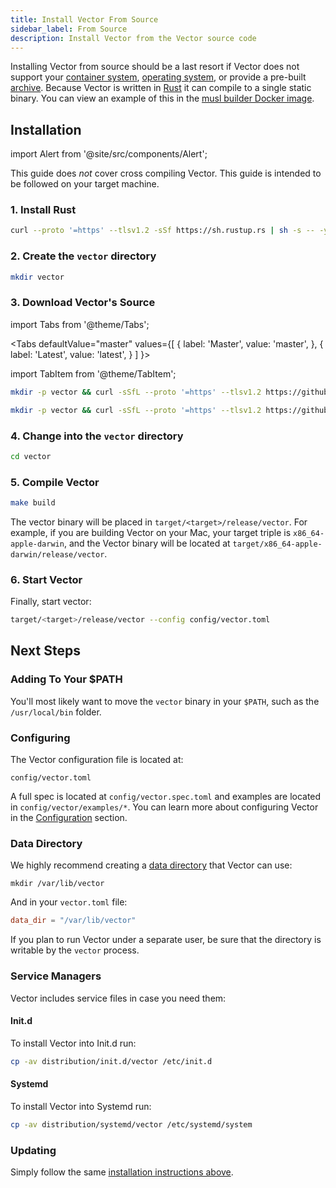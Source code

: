```yaml
---
title: Install Vector From Source
sidebar_label: From Source
description: Install Vector from the Vector source code
---
```


Installing Vector from source should be a last resort if Vector does not
support your [container system][docs.containers], [operating
system][docs.operating_systems], or provide a pre-built
[archive][docs.from_archives]. Because Vector is written in [Rust][urls.rust]
it can compile to a single static binary. You can view an example of this
in the [musl builder Docker image][urls.musl_builder_docker_image].

## Installation

import Alert from '@site/src/components/Alert';

<Alert type="info">

This guide does _not_ cover cross compiling Vector. This guide is intended
to be followed on your target machine.

</Alert>

<div class="section-list section-list--lg">
<div class="section">

### 1. Install Rust

```bash
curl --proto '=https' --tlsv1.2 -sSf https://sh.rustup.rs | sh -s -- -y --default-toolchain stable
```

</div>
<div class="section">

### 2. Create the `vector` directory

```bash
mkdir vector
```

</div>
<div class="section">

### 3. Download Vector's Source

import Tabs from '@theme/Tabs';

<Tabs
  defaultValue="master"
  values={[
    { label: 'Master', value: 'master', },
    { label: 'Latest', value: 'latest', }
  ]
}>

import TabItem from '@theme/TabItem';

<TabItem value="master">

```bash
mkdir -p vector && curl -sSfL --proto '=https' --tlsv1.2 https://github.com/timberio/vector/archive/master.tar.gz | tar xzf - -C vector --strip-components=1
```

</TabItem>
<TabItem value="latest">

```bash
mkdir -p vector && curl -sSfL --proto '=https' --tlsv1.2 https://github.com/timberio/vector/releases/latest/download/source.tar.gz | tar xzf - -C vector --strip-components=1

```

</TabItem>
</Tabs>
</div>
<div class="section">

### 4. Change into the `vector` directory

```bash
cd vector
```

</div>
<div class="section">

### 5. Compile Vector

```bash
make build
```

The vector binary will be placed in `target/<target>/release/vector`.
For example, if you are building Vector on your Mac, your target triple
is `x86_64-apple-darwin`, and the Vector binary will be located at
`target/x86_64-apple-darwin/release/vector`.

</div>
<div class="section">

### 6. Start Vector

Finally, start vector:

```bash
target/<target>/release/vector --config config/vector.toml
```

</div>
</div>

## Next Steps

### Adding To Your $PATH

You'll most likely want to move the `vector` binary in your `$PATH`, such as
the `/usr/local/bin` folder.

### Configuring

The Vector configuration file is located at:

```
config/vector.toml
```

A full spec is located at `config/vector.spec.toml` and examples are
located in `config/vector/examples/*`. You can learn more about configuring
Vector in the [Configuration][docs.configuration] section.

### Data Directory

We highly recommend creating a [data directory][docs.configuration#data-directory]
that Vector can use:

```
mkdir /var/lib/vector
```

And in your `vector.toml` file:

```toml
data_dir = "/var/lib/vector"
```

<Alert type="warning">

If you plan to run Vector under a separate user, be sure that the directory
is writable by the `vector` process.

</Alert>

### Service Managers

Vector includes service files in case you need them:

#### Init.d

To install Vector into Init.d run:

```bash
cp -av distribution/init.d/vector /etc/init.d
```

#### Systemd

To install Vector into Systemd run:

```bash
cp -av distribution/systemd/vector /etc/systemd/system
```

### Updating

Simply follow the same [installation instructions above](#installation).


[docs.configuration#data-directory]: /docs/setup/configuration#data-directory
[docs.configuration]: /docs/setup/configuration
[docs.containers]: /docs/setup/installation/containers
[docs.from_archives]: /docs/setup/installation/manual/from-archives
[docs.operating_systems]: /docs/setup/installation/operating-systems
[urls.musl_builder_docker_image]: https://github.com/timberio/vector/blob/master/scripts/ci-docker-images/builder-x86_64-unknown-linux-musl/Dockerfile
[urls.rust]: https://www.rust-lang.org/
